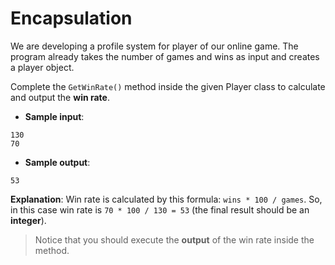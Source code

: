 # Encapsulation

We are developing a profile system for player of our online game. The program already takes the number of games and wins as input and creates a player object.

Complete the `GetWinRate()` method inside the given Player class to calculate and output the **win rate**.

- **Sample input**:  
```
130
70
```

- **Sample output**:  
```
53
```

**Explanation**: Win rate is calculated by this formula: `wins * 100 / games`. So, in this case win rate is `70 * 100 / 130 = 53` (the final result should be an **integer**).

>Notice that you should execute the **output** of the win rate inside the method.